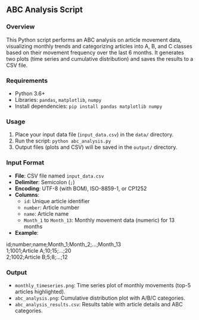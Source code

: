 ## ABC Analysis Script

### Overview
This Python script performs an ABC analysis on article movement data, visualizing monthly trends and categorizing articles into A, B, and C classes based on their movement frequency over the last 6 months. It generates two plots (time series and cumulative distribution) and saves the results to a CSV file.

### Requirements
- Python 3.6+
- Libraries: `pandas`, `matplotlib`, `numpy`
- Install dependencies: `pip install pandas matplotlib numpy`

### Usage
1. Place your input data file (`input_data.csv`) in the `data/` directory.
2. Run the script: `python abc_analysis.py`
3. Output files (plots and CSV) will be saved in the `output/` directory.

### Input Format
- **File**: CSV file named `input_data.csv`
- **Delimiter**: Semicolon (`;`)
- **Encoding**: UTF-8 (with BOM), ISO-8859-1, or CP1252
- **Columns**:
  - `id`: Unique article identifier
  - `number`: Article number
  - `name`: Article name
  - `Month_1` to `Month_13`: Monthly movement data (numeric) for 13 months
- **Example**:


id;number;name;Month_1;Month_2;...;Month_13 <br/>
1;1001;Article A;10;15;...;20 <br/>
2;1002;Article B;5;8;...;12 <br/>


### Output
- `monthly_timeseries.png`: Time series plot of monthly movements (top-5 articles highlighted).
- `abc_analysis.png`: Cumulative distribution plot with A/B/C categories.
- `abc_analysis_results.csv`: Results table with article details and ABC categories.

